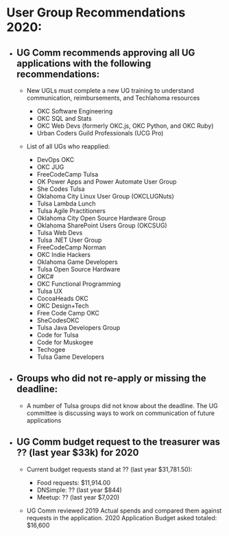 # User Group Recommendations 2020:  

- ## UG Comm recommends approving all UG applications with the following recommendations:  

  - New UGLs must complete a new UG training to understand communication, reimbursements, and Techlahoma resources
    - OKC Software Engineering
    - OKC SQL and Stats
    - OKC Web Devs (formerly OKC.js, OKC Python, and OKC Ruby)
    - Urban Coders Guild Professionals (UCG Pro)
  
  - List of all UGs who reapplied:
    - DevOps OKC
    - OKC JUG
    - FreeCodeCamp Tulsa
    - OK Power Apps and Power Automate User Group
    - She Codes Tulsa
    - Oklahoma City Linux User Group (OKCLUGNuts)
    - Tulsa Lambda Lunch
    - Tulsa Agile Practitioners
    - Oklahoma City Open Source Hardware Group
    - Oklahoma SharePoint Users Group (OKCSUG)
    - Tulsa Web Devs
    - Tulsa .NET User Group
    - FreeCodeCamp Norman
    - OKC Indie Hackers
    - Oklahoma Game Developers
    - Tulsa Open Source Hardware
    - OKC#
    - OKC Functional Programming
    - Tulsa UX
    - CocoaHeads OKC
    - OKC Design+Tech
    - Free Code Camp OKC
    - SheCodesOKC
    - Tulsa Java Developers Group
    - Code for Tulsa
    - Code for Muskogee
    - Techogee
    - Tulsa Game Developers
    
- ## Groups who did not re-apply or missing the deadline:  

  - A number of Tulsa groups did not know about the deadline. The UG committee is discussing ways to work on communication of future applications

- ## UG Comm budget request to the treasurer was ?? (last year $33k) for 2020 
  - Current budget requests stand at ?? (last year $31,781.50):
    - Food requests: $11,914.00
    - DNSimple: ?? (last year $844)
    - Meetup: ?? (last year $7,020) 
  
  - UG Comm reviewed 2019 Actual spends and compared them against requests in the application. 2020 Application Budget asked totaled: $16,600
  
